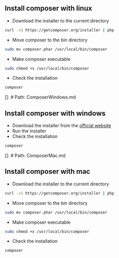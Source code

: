 ## Install composer with linux
- Download the installer to the current directory
```bash
curl -sS https://getcomposer.org/installer | php
```
- Move composer to the bin directory
```bash
sudo mv composer.phar /usr/local/bin/composer
```
- Make composer executable
```bash
sudo chmod +x /usr/local/bin/composer
```
- Check the installation
```bash
composer
```

[]: # Path: ComposerWindows.md
## Install composer with windows
- Download the installer from the [official website](https://getcomposer.org/download/)
- Run the installer
- Check the installation
```bash
composer
```

[]: # Path: ComposerMac.md
## Install composer with mac
- Download the installer to the current directory
```bash
curl -sS https://getcomposer.org/installer | php
```
- Move composer to the bin directory
```bash
sudo mv composer.phar /usr/local/bin/composer
```
- Make composer executable
```bash
sudo chmod +x /usr/local/bin/composer
```
- Check the installation
```bash
composer
```
